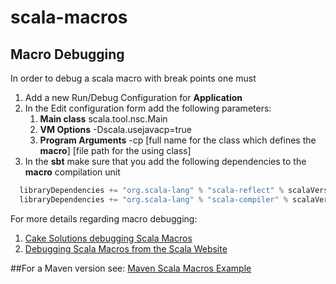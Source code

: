 # scala-macros
## Macro Debugging
In order to debug a scala macro with break points one must 
1. Add a new Run/Debug Configuration for **Application**
2. In the Edit configuration form add the following parameters:
	1. **Main class**  scala.tool.nsc.Main
	2. **VM Options** -Dscala.usejavacp=true
	3. **Program Arguments** -cp [full name for the class which defines the **macro**] [file path for the using class]
3. In the **sbt** make sure that you add the following dependencies to the **macro** compilation unit
```scala
  libraryDependencies += "org.scala-lang" % "scala-reflect" % scalaVersion.value,
  libraryDependencies += "org.scala-lang" % "scala-compiler" % scalaVersion.value
```
For more details regarding macro debugging: 
1. [Cake Solutions debugging Scala Macros](https://www.cakesolutions.net/teamblogs/2013/09/30/debugging-scala-macros)
2. [Debugging Scala Macros from the Scala Website](https://docs.scala-lang.org/overviews/macros/overview.html#debugging-macros)

##For a Maven version see: [Maven Scala Macros Example](https://github.com/scalamacros/maven-example)

